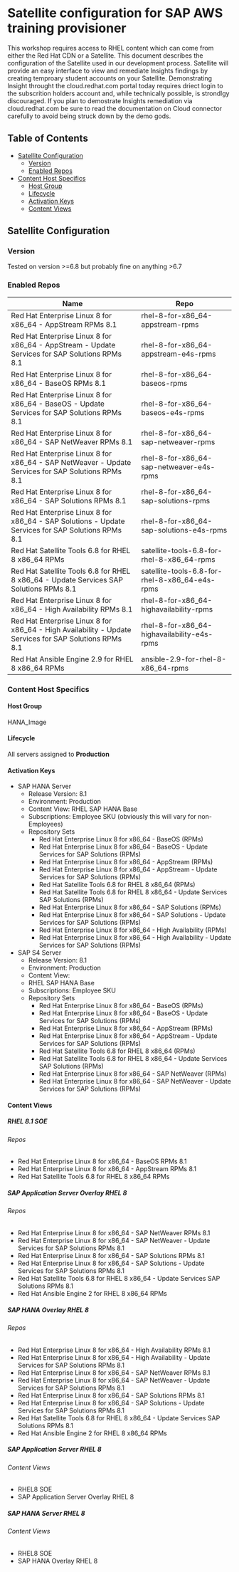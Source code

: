 # Satellite configuration for SAP AWS training provisioner

This workshop requires access to RHEL content which can come from either the Red Hat CDN or a Satellite. This document describes the configuration of the Satellite used in our development process. Satellite will provide an easy interface to view and remediate Insights findings by creating temproary student accounts on your Satellite. Demonstrating Insight throught the cloud.redhat.com portal today requires driect login to the subscrition holders account and, while technically possible, is strondlgy discouraged. If you plan to demostrate Insights remediation via cloud.redhat.com be sure to read the documentation on Cloud connector carefully to avoid being struck down by the demo gods.

## Table of Contents
* [Satellite Configuration](#satellite-configuration)
  * [Version](#version)
  * [Enabled Repos](#enabled-repos)
* [Content Host Specifics](#content-host-specifics)
  * [Host Group](#host-Group)
  * [Lifecycle](#lifecycle)
  * [Activation Keys](#activation-keys)
  * [Content Views](#content-views)

## Satellite Configuration
### Version
Tested on version >=6.8 but probably fine on anything >6.7
### Enabled Repos
Name | Repo
-----|-----
Red Hat Enterprise Linux 8 for x86_64 - AppStream RPMs 8.1 | rhel-8-for-x86_64-appstream-rpms
Red Hat Enterprise Linux 8 for x86_64 - AppStream - Update Services for SAP Solutions RPMs 8.1 | rhel-8-for-x86_64-appstream-e4s-rpms
Red Hat Enterprise Linux 8 for x86_64 - BaseOS RPMs 8.1 | rhel-8-for-x86_64-baseos-rpms
Red Hat Enterprise Linux 8 for x86_64 - BaseOS - Update Services for SAP Solutions RPMs 8.1 | rhel-8-for-x86_64-baseos-e4s-rpms
Red Hat Enterprise Linux 8 for x86_64 - SAP NetWeaver RPMs 8.1 | rhel-8-for-x86_64-sap-netweaver-rpms
Red Hat Enterprise Linux 8 for x86_64 - SAP NetWeaver - Update Services for SAP Solutions RPMs 8.1 | rhel-8-for-x86_64-sap-netweaver-e4s-rpms
Red Hat Enterprise Linux 8 for x86_64 - SAP Solutions RPMs 8.1 | rhel-8-for-x86_64-sap-solutions-rpms
Red Hat Enterprise Linux 8 for x86_64 - SAP Solutions - Update Services for SAP Solutions RPMs 8.1 | rhel-8-for-x86_64-sap-solutions-e4s-rpms
Red Hat Satellite Tools 6.8 for RHEL 8 x86_64 RPMs | satellite-tools-6.8-for-rhel-8-x86_64-rpms
Red Hat Satellite Tools 6.8 for RHEL 8 x86_64 - Update Services SAP Solutions RPMs 8.1 | satellite-tools-6.8-for-rhel-8-x86_64-e4s-rpms
Red Hat Enterprise Linux 8 for x86_64 - High Availability RPMs 8.1 | rhel-8-for-x86_64-highavailability-rpms
Red Hat Enterprise Linux 8 for x86_64 - High Availability - Update Services for SAP Solutions RPMs 8.1 | rhel-8-for-x86_64-highavailability-e4s-rpms
Red Hat Ansible Engine 2.9 for RHEL 8 x86_64 RPMs | ansible-2.9-for-rhel-8-x86_64-rpms
### Content Host Specifics
#### Host Group
HANA_Image
#### Lifecycle
All servers assigned to **Production**
#### Activation Keys
* SAP HANA Server
  * Release Version: 8.1
  * Environment: Production
  * Content View: RHEL SAP HANA Base
  * Subscriptions: Employee SKU (obviously this will vary for non-Employees)
  * Repository Sets
    * Red Hat Enterprise Linux 8 for x86_64 - BaseOS (RPMs)
    * Red Hat Enterprise Linux 8 for x86_64 - BaseOS - Update Services for SAP Solutions (RPMs)
    * Red Hat Enterprise Linux 8 for x86_64 - AppStream (RPMs)
    * Red Hat Enterprise Linux 8 for x86_64 - AppStream - Update Services for SAP Solutions (RPMs)
    * Red Hat Satellite Tools 6.8 for RHEL 8 x86_64 (RPMs)
    * Red Hat Satellite Tools 6.8 for RHEL 8 x86_64 - Update Services SAP Solutions (RPMs)
    * Red Hat Enterprise Linux 8 for x86_64 - SAP Solutions (RPMs)
    * Red Hat Enterprise Linux 8 for x86_64 - SAP Solutions - Update Services for SAP Solutions (RPMs)
    * Red Hat Enterprise Linux 8 for x86_64 - High Availability (RPMs)
    * Red Hat Enterprise Linux 8 for x86_64 - High Availability - Update Services for SAP Solutions (RPMs)
* SAP S4 Server
  * Release Version: 8.1
  * Environment: Production
  * Content View:
  * RHEL SAP HANA Base
  * Subscriptions: Employee SKU
  * Repository Sets
    * Red Hat Enterprise Linux 8 for x86_64 - BaseOS (RPMs)
    * Red Hat Enterprise Linux 8 for x86_64 - BaseOS - Update Services for SAP Solutions (RPMs)
    * Red Hat Enterprise Linux 8 for x86_64 - AppStream (RPMs)
    * Red Hat Enterprise Linux 8 for x86_64 - AppStream - Update Services for SAP Solutions (RPMs)
    * Red Hat Satellite Tools 6.8 for RHEL 8 x86_64 (RPMs)
    * Red Hat Satellite Tools 6.8 for RHEL 8 x86_64 - Update Services SAP Solutions (RPMs)
    * Red Hat Enterprise Linux 8 for x86_64 - SAP NetWeaver (RPMs)    
    * Red Hat Enterprise Linux 8 for x86_64 - SAP NetWeaver - Update Services for SAP Solutions (RPMs)
#### Content Views
##### RHEL 8.1 SOE
###### Repos
* Red Hat Enterprise Linux 8 for x86_64 - BaseOS RPMs 8.1
* Red Hat Enterprise Linux 8 for x86_64 - AppStream RPMs 8.1
* Red Hat Satellite Tools 6.8 for RHEL 8 x86_64 RPMs
##### SAP Application Server Overlay RHEL 8
###### Repos
* Red Hat Enterprise Linux 8 for x86_64 - SAP NetWeaver RPMs 8.1
* Red Hat Enterprise Linux 8 for x86_64 - SAP NetWeaver - Update Services for SAP Solutions RPMs 8.1
* Red Hat Enterprise Linux 8 for x86_64 - SAP Solutions RPMs 8.1
* Red Hat Enterprise Linux 8 for x86_64 - SAP Solutions - Update Services for SAP Solutions RPMs 8.1
* Red Hat Satellite Tools 6.8 for RHEL 8 x86_64 - Update Services SAP Solutions RPMs 8.1
* Red Hat Ansible Engine 2 for RHEL 8 x86_64 RPMs
##### SAP HANA Overlay RHEL 8
###### Repos
* Red Hat Enterprise Linux 8 for x86_64 - High Availability RPMs 8.1
* Red Hat Enterprise Linux 8 for x86_64 - High Availability - Update Services for SAP Solutions RPMs 8.1
* Red Hat Enterprise Linux 8 for x86_64 - SAP NetWeaver RPMs 8.1
* Red Hat Enterprise Linux 8 for x86_64 - SAP NetWeaver - Update Services for SAP Solutions RPMs 8.1     
* Red Hat Enterprise Linux 8 for x86_64 - SAP Solutions RPMs 8.1
* Red Hat Enterprise Linux 8 for x86_64 - SAP Solutions - Update Services for SAP Solutions RPMs 8.1
* Red Hat Satellite Tools 6.8 for RHEL 8 x86_64 - Update Services SAP Solutions RPMs 8.1
* Red Hat Ansible Engine 2 for RHEL 8 x86_64 RPMs
##### SAP Application Server RHEL 8
###### Content Views
* RHEL8 SOE
* SAP Application Server Overlay RHEL 8
##### SAP HANA Server RHEL 8
###### Content Views
*    RHEL8 SOE
*    SAP HANA Overlay RHEL 8
